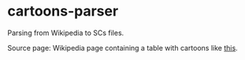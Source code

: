 # cartoons-parser

Parsing from Wikipedia to SCs files.

Source page: Wikipedia page containing a table with cartoons like [this](https://ru.wikipedia.org/wiki/%D0%A1%D0%BF%D0%B8%D1%81%D0%BE%D0%BA_%D0%BF%D0%BE%D0%BB%D0%BD%D0%BE%D0%BC%D0%B5%D1%82%D1%80%D0%B0%D0%B6%D0%BD%D1%8B%D1%85_%D0%B0%D0%BD%D0%B8%D0%BC%D0%B0%D1%86%D0%B8%D0%BE%D0%BD%D0%BD%D1%8B%D1%85_%D1%84%D0%B8%D0%BB%D1%8C%D0%BC%D0%BE%D0%B2_%D0%BA%D0%BE%D0%BC%D0%BF%D0%B0%D0%BD%D0%B8%D0%B8_%D0%A3%D0%BE%D0%BB%D1%82%D0%B0_%D0%94%D0%B8%D1%81%D0%BD%D0%B5%D1%8F).
